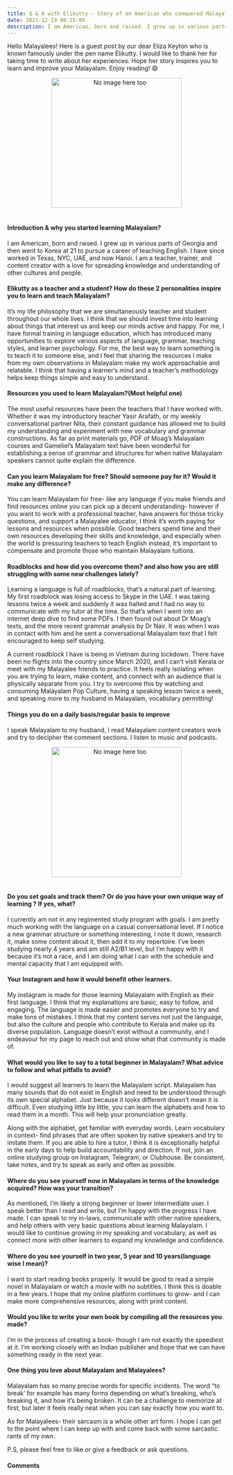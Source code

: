 ```yaml
---
title: Q & A with Elikutty - Story of an American who conquered Malayalam
date: 2021-12-19 00:15:00
description: I am American, born and raised. I grew up in various parts of Georgia and then went to Korea at 21 to pursue a career of teaching English. I have since worked in Texas, NYC, UAE, and now Hanoi. I am a teacher, trainer, and content creator with a love for spreading knowledge and understanding of other cultures and people.
---
```


Hello Malayalees! Here is a guest post by our dear Eliza Keyton who is known famously under the pen name Elikutty. I would like to thank her for taking time to write about her experiences. Hope her story inspires you to learn and improve your Malayalam. Enjoy reading! :smile:

<center><img :src="require(`@alias/blog/elikutty1.jpeg`)" alt="No image here too" height="300"/></center> <br>

#### Introduction & why you started learning Malayalam?

I am American, born and raised. I grew up in various parts of Georgia and then went to Korea at 21 to pursue a career of teaching English. I have since worked in Texas, NYC, UAE, and now Hanoi. I am a teacher, trainer, and content creator with a love for spreading knowledge and understanding of other cultures and people.

#### Elikutty as a teacher and a student? How do these 2 personalities inspire you to learn and teach Malayalam?

It’s my life philosophy that we are simultaneously teacher and student throughout our whole lives. I think that we should invest time into learning about things that interest us and keep our minds active and happy. For me, I have formal training in language education, which has introduced many opportunities to explore various aspects of language, grammar, teaching styles, and learner psychology. For me, the best way to learn something is to teach it to someone else, and I feel that sharing the resources I make from my own observations in Malayalam make my work approachable and relatable. I think that having a learner’s mind and a teacher’s methodology helps keep things simple and easy to understand.

#### Resources you used to learn Malayalam?(Most helpful one)

The most useful resources have been the teachers that I have worked with. Whether it was my introductory teacher Yasir Arafath, or my weekly conversational partner Nita, their constant guidance has allowed me to build my understanding and experiment with new vocabulary and grammar constructions. As far as print materials go, PDF of Moag’s Malayalam courses and Gameliel’s Malayalam text have been wonderful for establishing a sense of grammar and structures for when native Malayalam speakers cannot quite explain the difference.

#### Can you learn Malayalam for free? Should someone pay for it? Would it make any difference?

You can learn Malayalam for free- like any language if you make friends and find resources online you can pick up a decent understanding- however if you want to work with a professional teacher, have answers for those tricky questions, and support a Malayalee educator, I think it’s worth paying for lessons and resources when possible. Good teachers spend time and their own resources developing their skills and knowledge, and especially when the world is pressuring teachers to teach English instead, it’s important to compensate and promote those who maintain Malayalam tuitions.

#### Roadblocks and how did you overcome them? and also how you are still struggling with some new challenges lately?

Learning a language is full of roadblocks, that’s a natural part of learning. My first roadblock was losing access to Skype in the UAE. I was taking lessons twice a week and suddenly it was halted and I had no way to communicate with my tutor at the time. So that’s when I went into an internet deep dive to find some PDFs. I then found out about Dr Moag’s texts, and the more recent grammar analysis by Dr Nair. It was when I was in contact with him and he sent a conversational Malayalam text that I felt encouraged to keep self studying.

A current roadblock I have is being in Vietnam during lockdown. There have been no flights into the country since March 2020, and I can’t visit Kerala or meet with my Malayalee friends to practice. It feels really isolating when you are trying to learn, make content, and connect with an audience that is physically separate from you. I try to overcome this by watching and consuming Malayalam Pop Culture, having a speaking lesson twice a week, and speaking more to my husband in Malayalam, vocabulary permitting!

#### Things you do on a daily basis/regular basis to improve

I speak Malayalam to my husband, I read Malayalam content creators work and try to decipher the comment sections. I listen to music and podcasts.

<center><img :src="require(`@alias/blog/elikutty2.jpeg`)" alt="No image here too" height="300"/></center> <br>

#### Do you set goals and track them? Or do you have your own unique way of learning ? If yes, what?

I currently am not in any regimented study program with goals. I am pretty much working with the language on a casual conversational level. If I notice a new grammar structure or something interesting, I note it down, research it, make some content about it, then add it to my repertoire. I’ve been studying nearly 4 years and am still A2/B1 level, but I’m happy with it because it’s not a race, and I am doing what I can with the schedule and mental capacity that I am equipped with.

#### Your Instagram and how it would benefit other learners.

My instagram is made for those learning Malayalam with English as their first language. I think that my explanations are basic, easy to follow, and engaging. The language is made easier and promotes everyone to try and make tons of mistakes. I think that my content serves not just the language, but also the culture and people who contribute to Kerala and make up its diverse population. Language doesn’t exist without a community, and I endeavour for my page to reach out and show what that community is made of.

#### What would you like to say to a total beginner in Malayalam? What advice to follow and what pitfalls to avoid?

I would suggest all learners to learn the Malayalam script. Malayalam has many sounds that do not exist in English and need to be understood through its own special alphabet. Just because it looks different doesn’t mean it is difficult. Even studying little by little, you can learn the alphabets and how to read them in a month. This will help your pronunciation greatly.

Along with the alphabet, get familiar with everyday words. Learn vocabulary in context- find phrases that are often spoken by native speakers and try to imitate them. If you are able to hire a tutor, I think it is exceptionally helpful in the early days to help build accountability and direction. If not, join an online studying group on Instagram, Telegram, or Clubhouse. Be consistent, take notes, and try to speak as early and often as possible.

#### Where do you see yourself now in Malayalam in terms of the knowledge acquired? How was your transition?

As mentioned, I’m likely a strong beginner or lower intermediate user. I speak better than I read and write, but I’m happy with the progress I have made. I can speak to my in-laws, communicate with other native speakers, and help others with very basic questions about learning Malayalam. I would like to continue growing in my speaking and vocabulary, as well as connect more with other learners to expand my knowledge and confidence.

#### Where do you see yourself in two year, 5 year and 10 years(language wise I mean)?

I want to start reading books properly. It would be good to read a simple novel in Malayalam or watch a movie with no subtitles. I think this is doable in a few years. I hope that my online platform continues to grow- and I can make more comprehensive resources, along with print content.

#### Would you like to write your own book by compiling all the resources you made?

I’m in the process of creating a book- though I am not exactly the speediest at it. I’m working closely with an Indian publisher and hope that we can have something ready in the next year.

#### One thing you love about Malayalam and Malayalees?

Malayalam has so many precise words for specific incidents. The word “to break’ for example has many forms depending on what’s breaking, who’s breaking it, and how it’s being broken. It can be a challenge to memorize at first, but later it feels really neat when you can say exactly how you want to.

As for Malayalees- their sarcasm is a whole other art form. I hope I can get to the point where I can keep up with and come back with some sarcastic rants of my own.

P.S, please feel free to like or give a feedback or ask questions.

#### Comments

<Disqus />
